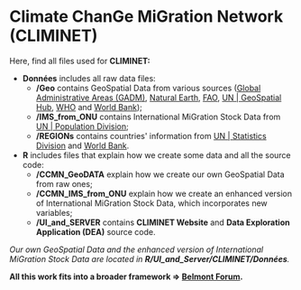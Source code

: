 # Climate ChanGe MiGration Network (CLIMINET)

Here, find all files used for **CLIMINET:**

- **Données** includes all raw data files:
  - **/Geo** contains GeoSpatial Data from various sources ([Global Administrative Areas (GADM)](https://gadm.org/download_world.html), [Natural Earth](https://www.naturalearthdata.com/), [FAO](https://data.apps.fao.org/map/catalog/srv/eng/catalog.search#/home), [UN | GeoSpatial Hub](https://geoservices.un.org/webapps/geohub/), [WHO](https://gis-who.hub.arcgis.com/) and [World Bank](https://datacatalog.worldbank.org/search/dataset/0038272/World-Bank-Official-Boundaries));
  - **/IMS_from_ONU** contains International MiGration Stock Data from [UN | Population Division](https://www.un.org/development/desa/pd/content/international-migrant-stock);
  - **/REGIONs** contains countries' information from [UN | Statistics Division](https://unstats.un.org/unsd/methodology/m49/) and [World Bank](https://datahelpdesk.worldbank.org/knowledgebase/articles/906519-world-bank-country-and-lending-groups).
- **R** includes files that explain how we create some data and all the source code:
  - **/CCMN_GeoDATA** explain how we create our own GeoSpatial Data from raw ones;
  - **/CCMN_IMS_from_ONU** explain how we create an enhanced version of International MiGration Stock Data, which incorporates new variables;
  - **/UI_and_SERVER** contains **CLIMINET Website** and **Data Exploration Application (DEA)** source code.

*Our own GeoSpatial Data and the enhanced version of International MiGration Stock Data are located in **R/UI_and_Server/CLIMINET/Données**.*

**All this work fits into a broader framework &#8658; [Belmont Forum](https://www.belmontforum.org/archives/projects/international-migration-climate-change-and-network-effects-a-worldwide-study).**
